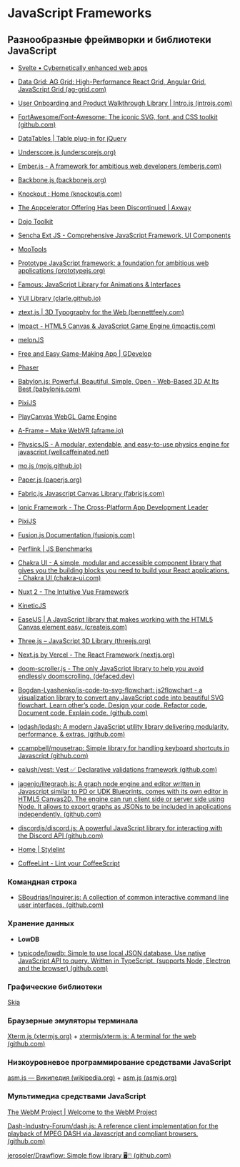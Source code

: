 # JavaScript Frameworks

## Разнообразные фреймворки и библиотеки JavaScript

* [Svelte • Cybernetically enhanced web apps](https://svelte.dev/)

* [Data Grid: AG Grid: High-Performance React Grid, Angular Grid, JavaScript Grid (ag-grid.com)](https://ag-grid.com/)

* [User Onboarding and Product Walkthrough Library | Intro.js (introjs.com)](https://introjs.com/)

* [FortAwesome/Font-Awesome: The iconic SVG, font, and CSS toolkit (github.com)](https://github.com/FortAwesome/Font-Awesome)

* [DataTables | Table plug-in for jQuery](https://datatables.net/)

* [Underscore.js (underscorejs.org)](https://underscorejs.org/)

* [Ember.js - A framework for ambitious web developers (emberjs.com)](https://emberjs.com/)

* [Backbone.js (backbonejs.org)](https://backbonejs.org/)

* [Knockout : Home (knockoutjs.com)](https://knockoutjs.com/)

* [The Appcelerator Offering Has been Discontinued | Axway](https://www.axway.com/en/appcelerator-end-of-life)

* [Dojo Toolkit](https://dojotoolkit.org/)

* [Sencha Ext JS - Comprehensive JavaScript Framework, UI Components](https://www.sencha.com/products/extjs/)

* [MooTools](https://mootools.net/)

* [Prototype JavaScript framework: a foundation for ambitious web applications (prototypejs.org)](http://prototypejs.org/)

* [Famous: JavaScript Library for Animations & Interfaces](http://staging.famous.org/)

* [YUI Library (clarle.github.io)](https://clarle.github.io/yui3/)

* [ztext.js | 3D Typography for the Web (bennettfeely.com)](https://bennettfeely.com/ztext/)

* [Impact - HTML5 Canvas & JavaScript Game Engine (impactjs.com)](https://impactjs.com/)

* [melonJS](https://melonjs.org/)

* [Free and Easy Game-Making App | GDevelop](https://gdevelop.io/)

* [Phaser](https://phaser.io/)

* [Babylon.js: Powerful, Beautiful, Simple, Open - Web-Based 3D At Its Best (babylonjs.com)](https://www.babylonjs.com/)

* [PixiJS](https://pixijs.com/)

* [PlayCanvas WebGL Game Engine](https://playcanvas.com/)

* [A-Frame – Make WebVR (aframe.io)](https://aframe.io/)

* [PhysicsJS - A modular, extendable, and easy-to-use physics engine for javascript (wellcaffeinated.net)](http://wellcaffeinated.net/PhysicsJS/)

* [mo.js (mojs.github.io)](https://mojs.github.io/)

* [Paper.js (paperjs.org)](http://paperjs.org/)

* [Fabric.js Javascript Canvas Library (fabricjs.com)](http://fabricjs.com/)

* [Ionic Framework - The Cross-Platform App Development Leader](https://ionicframework.com/)

* [PixiJS](https://pixijs.com/)

* [Fusion.js Documentation (fusionjs.com)](https://fusionjs.com/)

* [Perflink | JS Benchmarks](https://perf.link/#eyJpZCI6Ing5dGVmeWpudDN4IiwidGl0bGUiOiJGaW5kaW5nIG51bWJlcnMgaW4gYW4gYXJyYXkgb2YgMTAwMCIsImJlZm9yZSI6ImNvbnN0IGRhdGEgPSBbLi4uQXJyYXkoMTAwMCkua2V5cygpXSIsInRlc3RzIjpbeyJuYW1lIjoiRmluZCBpdGVtIDEwMCIsImNvZGUiOiJkYXRhLmZpbmQoeCA9PiB4ID09IDEwMCkiLCJvcHMiOjIwMzM2MH0seyJuYW1lIjoiRmluZCBpdGVtIDIwMCIsImNvZGUiOiJkYXRhLmZpbmQoeCA9PiB4ID09IDIwMCkiLCJvcHMiOjk5NTYwfSx7Im5hbWUiOiJGaW5kIGl0ZW0gNDAwIiwiY29kZSI6ImRhdGEuZmluZCh4ID0%2BIHggPT0gNDAwKSIsIm9wcyI6NTUzNTB9LHsibmFtZSI6IkZpbmQgaXRlbSA4MDAiLCJjb2RlIjoiZGF0YS5maW5kKHggPT4geCA9PSA4MDApIiwib3BzIjoyNzY2MH1dLCJ1cGRhdGVkIjoiMjAyMy0wNi0xNVQwNjo0MjozOC42MTBaIn0%3D)

* [Chakra UI - A simple, modular and accessible component library that gives you the building blocks you need to build your React applications. - Chakra UI (chakra-ui.com)](https://chakra-ui.com/)

* [Nuxt 2 - The Intuitive Vue Framework](https://v2.nuxt.com/)

* [KineticJS](http://www.kineticjs.com/)

* [EaselJS | A JavaScript library that makes working with the HTML5 Canvas element easy. (createjs.com)](https://createjs.com/easeljs)

* [Three.js – JavaScript 3D Library (threejs.org)](https://threejs.org/)

* [Next.js by Vercel - The React Framework (nextjs.org)](https://nextjs.org/)

* [doom-scroller.js - The only JavaScript library to help you avoid endlessly doomscrolling. (defaced.dev)](https://defaced.dev/web/doom-scroller/)

* [Bogdan-Lyashenko/js-code-to-svg-flowchart: js2flowchart - a visualization library to convert any JavaScript code into beautiful SVG flowchart. Learn other’s code. Design your code. Refactor code. Document code. Explain code. (github.com)](https://github.com/Bogdan-Lyashenko/js-code-to-svg-flowchart)

* [lodash/lodash: A modern JavaScript utility library delivering modularity, performance, & extras. (github.com)](https://github.com/lodash/lodash)

* [ccampbell/mousetrap: Simple library for handling keyboard shortcuts in Javascript (github.com)](https://github.com/ccampbell/mousetrap)

* [ealush/vest: Vest ✅ Declarative validations framework (github.com)](https://github.com/ealush/vest)

* [jagenjo/litegraph.js: A graph node engine and editor written in Javascript similar to PD or UDK Blueprints, comes with its own editor in HTML5 Canvas2D. The engine can run client side or server side using Node. It allows to export graphs as JSONs to be included in applications independently. (github.com)](https://github.com/jagenjo/litegraph.js)

* [discordjs/discord.js: A powerful JavaScript library for interacting with the Discord API (github.com)](https://github.com/discordjs/discord.js)

* [Home | Stylelint](https://stylelint.io/)

* [CoffeeLint - Lint your CoffeeScript](https://coffeelint.github.io/)

### Командная строка

* [SBoudrias/Inquirer.js: A collection of common interactive command line user interfaces. (github.com)](https://github.com/SBoudrias/Inquirer.js)

### Хранение данных

* **LowDB**

* [typicode/lowdb: Simple to use local JSON database. Use native JavaScript API to query. Written in TypeScript. (supports Node, Electron and the browser) (github.com)](https://github.com/typicode/lowdb)

### Графические библиотеки

[Skia](https://skia.org/)

### Браузерные эмуляторы терминала

[Xterm.js (xtermjs.org)](https://xtermjs.org/) + [xtermjs/xterm.js: A terminal for the web (github.com)](https://github.com/xtermjs/xterm.js)

### Низкоуровневое программирование средствами JavaScript

[asm.js — Википедия (wikipedia.org)](https://ru.wikipedia.org/wiki/Asm.js) + [asm.js (asmjs.org)](http://asmjs.org/)

### Мультимедиа средствами JavaScript

[The WebM Project | Welcome to the WebM Project](https://www.webmproject.org/)

[Dash-Industry-Forum/dash.js: A reference client implementation for the playback of MPEG DASH via Javascript and compliant browsers. (github.com)](https://github.com/Dash-Industry-Forum/dash.js)

[jerosoler/Drawflow: Simple flow library 🖥️🖱️ (github.com)](https://github.com/jerosoler/Drawflow)
